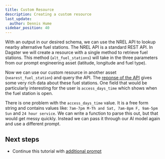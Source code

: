 ```yaml
---
title: Custom Resource
description: Creating a custom resource
last_update:
  author: Dennis Hume
sidebar_position: 40
---
```


With an output in our desired schema, we can use the NREL API to lookup nearby alternative fuel stations. The NREL API is a standard REST API. In Dagster we will create a resource with a single method to retrieve fuel stations. This method (`alt_fuel_stations`) will take in the three parameters from our prompt engineering asset (latitude, longitude and fuel type).
<CodeExample path="project_prompt_eng/project_prompt_eng/resources.py" language="python" lineStart="4" lineEnd="27"/>

Now we can use our custom resource in another asset (`nearest_fuel_station`) and query the API. The [reponse of the API](https://developer.nrel.gov/docs/transportation/alt-fuel-stations-v1/nearest/#fuel-station-record-fields) gives some very rich data about these fuel stations. One field that would be particularly interesting for the user is `access_days_time` which shows when the fuel station is open.

<CodeExample path="project_prompt_eng/project_prompt_eng/assets.py" language="python" lineStart="101" lineEnd="118"/>

There is one problem with the `access_days_time` value. It is a free form string and contains values like: `7am-7pm M-Th and Sat, 7am-8pm F, 9am-5pm Sun` and `24 hour service`. We can write a function to parse this out, but that would get messy quickly. Instead we can pass it through our AI model again and use a different prompt.

## Next steps

- Continue this tutorial with [additional prompt](additional-prompt)